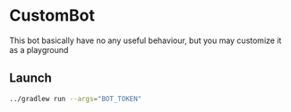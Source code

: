 # CustomBot

This bot basically have no any useful behaviour, but you may customize it as a playground

## Launch

```bash
../gradlew run --args="BOT_TOKEN"
```
